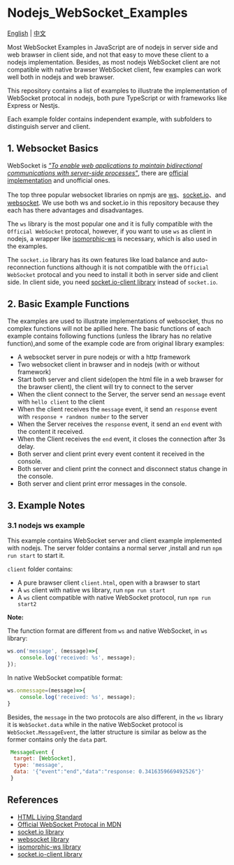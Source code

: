 # Nodejs_WebSocket_Examples

[English](./README.md) | [中文](./README_ZH.md)

Most WebSocket Examples in JavaScript are of nodejs in server side and web brawser in client side, and not that easy to move these client to a nodejs implementation. Besides, as most nodejs WebSocket client are not compatible with native brawser WebSocket client, few examples can work well both in nodejs and web brawser.

This repository contains a list of examples to illustrate the implementation of WebSocket protocal in nodejs, both pure TypeScript or with frameworks like Express or Nestjs.

Each example folder contains independent example, with subfolders to distinguish server and client.  

## 1. Websocket Basics

WebSocket is [*"To enable web applications to maintain bidirectional communications with server-side processes"*][1], there are [official implementation][2] and unofficial ones.

The top three popular websocket libraries on npmjs are [ws][3]、[socket.io][4]、and [websocket][5]. We use both ws and socket.io in this repository because they each has there advantages and disadvantages. 

The `ws` library is the most popular one and it is fully compatible with the `Official WebSocket` protocal, however, if you want to use `ws` as client in nodejs, a wrapper like [isomorphic-ws][6] is necessary, which is also used in the examples.

The `socket.io` library has its own features like load balance and auto-reconnection functions although it is not compatible with the `Official WebSocket` protocal and you need to install it both in server side and client side. In client side, you need [socket.io-client library][7] instead of `socket.io`.

## 2. Basic Example Functions

The examples are used to illustrate implementations of websocket, thus no complex functions will not be apllied here. The basic functions of each example contains following functions (unless the library has no relative function),and some of the example code are from original library examples:

- A websocket server in pure nodejs or with a http framework
- Two websocket client in brawser and in nodejs (with or without framework)
- Start both server and client side(open the html file in a web brawser for the brawser client), the client will try to connect to the server
- When the client connect to the Server, the server send an `message` event with `hello client` to the client
- When the client receives the `message` event, it send an `response` event with `response + randmon number` to the server
- When the Server receives the `response` event, it send an `end` event with the content it received.
- When the Client receives the `end` event, it closes the connection after 3s delay.
- Both server and client print every event content it received in the console.
- Both server and client print the connect and disconnect status change in the console.
- Both server and client print error messages in the console.

## 3. Example Notes

### 3.1 nodejs ws example

This example contains WebSocket server and client example implemented with nodejs. The server folder contains a normal server ,install and run `npm run start` to start it.

`client` folder contains:
- A pure brawser client `client.html`, open with a brawser to start
- A `ws` client with native ws library, run `npm run start`
- A `ws` client compatible with native WebSocket protocol, run `npm run start2`

**Note:**

The function format are different from `ws` and native WebSocket, in `ws` library:

```javascript
ws.on('message', (message)=>{
    console.log('received: %s', message);
});
```
In native WebSocket compatible format:

```javascript
ws.onmessage=(message)=>{
    console.log('received: %s', message);
}
```

Besides, the `message` in the two protocols are also different, in the `ws` library it is `WebSocket.data` while in the native WebSocket protocol is `WebSocket.MessageEvent`, the latter structure is similar as below as the former contains only the `data` part.

 ```javascript
  MessageEvent {
   target: [WebSocket],
   type: 'message',
   data: '{"event":"end","data":"response: 0.3416359669492526"}'
  }
```

## References
- [HTML Living Standard][1]
- [Official WebSocket Protocal in MDN][2]
- [socket.io library][4]
- [websocket library][5]
- [isomorphic-ws library][6]
- [socket.io-client library][7]

[1]: <https://html.spec.whatwg.org/multipage/web-sockets.html#handler-websocket-onmessage> "HTML Living Standard"

[2]: <https://developer.mozilla.org/zh-CN/docs/Web/API/WebSocket> "Official WebSocket Protocal in MDN"

[3]: <https://www.npmjs.com/package/ws> "ws library"

[4]: <https://www.npmjs.com/package/socket.io> "socket.io library"

[5]: <https://www.npmjs.com/package/websocket> "websocket library"

[6]: <https://github.com/heineiuo/isomorphic-ws> "isomorphic-ws library"

[7]: <https://github.com/socketio/socket.io-client> "socket.io-client library"
